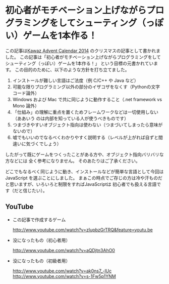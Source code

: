 # 初心者がモチベーション上げながらプログラミングをしてシューティング（っぽい）ゲームを1本作る！

この記事は[Kawaz Advent Calendar 2014](http://www.kawaz.org/blogs/giginet/2013/11/29/540/)
のクリスマスの記事として書かれました。
この記事は「初心者がモチベーション上げながらプログラミングをしてシューティング（っぽい）ゲームを1本作る！」
という目標の元書かれています。
この目的のために、以下のような方針を打ち立てました。

1.  インストールが難しい言語はご法度（例 C/C++ や Java など）
2.  可能な限りプログラミング以外の部分のイザコザをなくす（Pythonの文字コード論外）
3.  Windows および Mac で共に同じように動作すること（.net framework vs Mono 論外）
4.  「仕組み」の理解に重点を置くためフレームワークなどは一切使用しない（ああいう
    のは内部を知っている人が使うべきものです）
5.  つまづきやすいオブジェクト指向は使わない（つまづいてしまったら意味がないので）
6.  嘘でもいいのでなるべくわかりやすく説明する（レベルが上がれば自ずと間違いに気づくでしょう）

したがって既にゲームをつくったことがある方や、オブジェクト指向バリバリな方などには
全く参考になりません。
そのあたりはご了承ください。

どこでもなるべく同じように動き、インストールなどが簡単な言語として今回はJavaScript
を選ぶことにしました。
まぁこの時点でご存じの方は冷や汗ものだと思いますが、いろいろと制限をすればJavaScriptは
初心者でも扱える言語です（だと信じたい）。

## YouTube
-   この記事で作成するゲーム  

    http://www.youtube.com/watch?v=zIupbzGrTRQ&feature=youtu.be

-   没になったもの（初心者用）

    http://www.youtube.com/watch?v=aQDjtn3AhO0

-   没になったもの（初級者用）

    http://www.youtube.com/watch?v=ak0ns7_-lUc
    http://www.youtube.com/watch?v=s-1Fw5p1YNM
